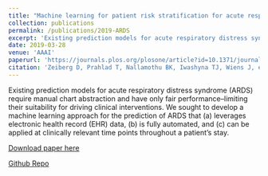 ```yaml
---
title: "Machine learning for patient risk stratification for acute respiratory distress syndrome"
collection: publications
permalink: /publications/2019-ARDS
excerpt: 'Existing prediction models for acute respiratory distress syndrome (ARDS) require manual chart abstraction and have only fair performance–limiting their suitability for driving clinical interventions. We sought to develop a machine learning approach for the prediction of ARDS that (a) leverages electronic health record (EHR) data, (b) is fully automated, and (c) can be applied at clinically relevant time points throughout a patient’s stay.'
date: 2019-03-28
venue: 'AAAI'
paperurl: 'https://journals.plos.org/plosone/article?id=10.1371/journal.pone.0214465'
citation: 'Zeiberg D, Prahlad T, Nallamothu BK, Iwashyna TJ, Wiens J, et al. (2019) Machine learning for patient risk stratification for acute respiratory distress syndrome. PLOS ONE 14(3): e0214465. https://doi.org/10.1371/journal.pone.0214465'
---
```

Existing prediction models for acute respiratory distress syndrome (ARDS) require manual chart abstraction and have only fair performance–limiting their suitability for driving clinical interventions. We sought to develop a machine learning approach for the prediction of ARDS that (a) leverages electronic health record (EHR) data, (b) is fully automated, and (c) can be applied at clinically relevant time points throughout a patient’s stay.

[Download paper here](https://journals.plos.org/plosone/article?id=10.1371/journal.pone.0214465)

[Github Repo](https://gitlab.eecs.umich.edu/dzeiberg/ardspublic)
